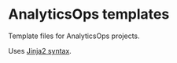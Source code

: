 # AnalyticsOps templates

Template files for AnalyticsOps projects.

Uses [Jinja2 syntax](https://jinja.palletsprojects.com/en/3.0.x/).

